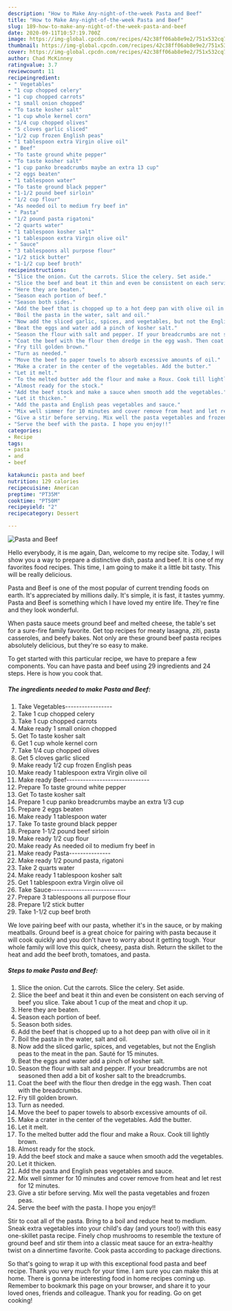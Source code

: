 ```yaml
---
description: "How to Make Any-night-of-the-week Pasta and Beef"
title: "How to Make Any-night-of-the-week Pasta and Beef"
slug: 189-how-to-make-any-night-of-the-week-pasta-and-beef
date: 2020-09-11T10:57:19.700Z
image: https://img-global.cpcdn.com/recipes/42c38ff06ab8e9e2/751x532cq70/pasta-and-beef-recipe-main-photo.jpg
thumbnail: https://img-global.cpcdn.com/recipes/42c38ff06ab8e9e2/751x532cq70/pasta-and-beef-recipe-main-photo.jpg
cover: https://img-global.cpcdn.com/recipes/42c38ff06ab8e9e2/751x532cq70/pasta-and-beef-recipe-main-photo.jpg
author: Chad McKinney
ratingvalue: 3.7
reviewcount: 11
recipeingredient:
- " Vegetables"
- "1 cup chopped celery"
- "1 cup chopped carrots"
- "1 small onion chopped"
- "To taste kosher salt"
- "1 cup whole kernel corn"
- "1/4 cup chopped olives"
- "5 cloves garlic sliced"
- "1/2 cup frozen English peas"
- "1 tablespoon extra Virgin olive oil"
- " Beef"
- "To taste ground white pepper"
- "To taste kosher salt"
- "1 cup panko breadcrumbs maybe an extra 13 cup"
- "2 eggs beaten"
- "1 tablespoon water"
- "To taste ground black pepper"
- "1-1/2 pound beef sirloin"
- "1/2 cup flour"
- "As needed oil to medium fry beef in"
- " Pasta"
- "1/2 pound pasta rigatoni"
- "2 quarts water"
- "1 tablespoon kosher salt"
- "1 tablespoon extra Virgin olive oil"
- " Sauce"
- "3 tablespoons all purpose flour"
- "1/2 stick butter"
- "1-1/2 cup beef broth"
recipeinstructions:
- "Slice the onion. Cut the carrots. Slice the celery. Set aside."
- "Slice the beef and beat it thin and even be consistent on each serving of beef you slice. Take about 1 cup of the meat and chop it up."
- "Here they are beaten."
- "Season each portion of beef."
- "Season both sides."
- "Add the beef that is chopped up to a hot deep pan with olive oil in it"
- "Boil the pasta in the water, salt and oil."
- "Now add the sliced garlic, spices, and vegetables, but not the English peas to the meat in the pan. Sauté for 15 minutes."
- "Beat the eggs and water add a pinch of kosher salt."
- "Season the flour with salt and pepper. If your breadcrumbs are not seasoned then add a bit of kosher salt to the breadcrumbs."
- "Coat the beef with the flour then dredge in the egg wash. Then coat with the breadcrumbs."
- "Fry till golden brown."
- "Turn as needed."
- "Move the beef to paper towels to absorb excessive amounts of oil."
- "Make a crater in the center of the vegetables. Add the butter."
- "Let it melt."
- "To the melted butter add the flour and make a Roux. Cook till lightly brown."
- "Almost ready for the stock."
- "Add the beef stock and make a sauce when smooth add the vegetables."
- "Let it thicken."
- "Add the pasta and English peas vegetables and sauce."
- "Mix well simmer for 10 minutes and cover remove from heat and let rest for 12 minutes."
- "Give a stir before serving. Mix well the pasta vegetables and frozen peas."
- "Serve the beef with the pasta. I hope you enjoy!!"
categories:
- Recipe
tags:
- pasta
- and
- beef

katakunci: pasta and beef 
nutrition: 129 calories
recipecuisine: American
preptime: "PT35M"
cooktime: "PT50M"
recipeyield: "2"
recipecategory: Dessert

---
```



![Pasta and Beef](https://img-global.cpcdn.com/recipes/42c38ff06ab8e9e2/751x532cq70/pasta-and-beef-recipe-main-photo.jpg)

Hello everybody, it is me again, Dan, welcome to my recipe site. Today, I will show you a way to prepare a distinctive dish, pasta and beef. It is one of my favorites food recipes. This time, I am going to make it a little bit tasty. This will be really delicious.

Pasta and Beef is one of the most popular of current trending foods on earth. It's appreciated by millions daily. It's simple, it is fast, it tastes yummy. Pasta and Beef is something which I have loved my entire life. They're fine and they look wonderful.

When pasta sauce meets ground beef and melted cheese, the table&#39;s set for a sure-fire family favorite. Get top recipes for meaty lasagna, ziti, pasta casseroles, and beefy bakes. Not only are these ground beef pasta recipes absolutely delicious, but they&#39;re so easy to make.


To get started with this particular recipe, we have to prepare a few components. You can have pasta and beef using 29 ingredients and 24 steps. Here is how you cook that.

<!--inarticleads1-->

##### The ingredients needed to make Pasta and Beef:

1. Take  Vegetables-----------------
1. Take 1 cup chopped celery
1. Take 1 cup chopped carrots
1. Make ready 1 small onion chopped
1. Get To taste kosher salt
1. Get 1 cup whole kernel corn
1. Take 1/4 cup chopped olives
1. Get 5 cloves garlic sliced
1. Make ready 1/2 cup frozen English peas
1. Make ready 1 tablespoon extra Virgin olive oil
1. Make ready  Beef------------------------------
1. Prepare To taste ground white pepper
1. Get To taste kosher salt
1. Prepare 1 cup panko breadcrumbs maybe an extra 1/3 cup
1. Prepare 2 eggs beaten
1. Make ready 1 tablespoon water
1. Take To taste ground black pepper
1. Prepare 1-1/2 pound beef sirloin
1. Make ready 1/2 cup flour
1. Make ready As needed oil to medium fry beef in
1. Make ready  Pasta---------------
1. Make ready 1/2 pound pasta, rigatoni
1. Take 2 quarts water
1. Make ready 1 tablespoon kosher salt
1. Get 1 tablespoon extra Virgin olive oil
1. Take  Sauce---------------------------
1. Prepare 3 tablespoons all purpose flour
1. Prepare 1/2 stick butter
1. Take 1-1/2 cup beef broth


We love pairing beef with our pasta, whether it&#39;s in the sauce, or by making meatballs. Ground beef is a great choice for pairing with pasta because it will cook quickly and you don&#39;t have to worry about it getting tough. Your whole family will love this quick, cheesy, pasta dish. Return the skillet to the heat and add the beef broth, tomatoes, and pasta. 

<!--inarticleads2-->

##### Steps to make Pasta and Beef:

1. Slice the onion. Cut the carrots. Slice the celery. Set aside.
1. Slice the beef and beat it thin and even be consistent on each serving of beef you slice. Take about 1 cup of the meat and chop it up.
1. Here they are beaten.
1. Season each portion of beef.
1. Season both sides.
1. Add the beef that is chopped up to a hot deep pan with olive oil in it
1. Boil the pasta in the water, salt and oil.
1. Now add the sliced garlic, spices, and vegetables, but not the English peas to the meat in the pan. Sauté for 15 minutes.
1. Beat the eggs and water add a pinch of kosher salt.
1. Season the flour with salt and pepper. If your breadcrumbs are not seasoned then add a bit of kosher salt to the breadcrumbs.
1. Coat the beef with the flour then dredge in the egg wash. Then coat with the breadcrumbs.
1. Fry till golden brown.
1. Turn as needed.
1. Move the beef to paper towels to absorb excessive amounts of oil.
1. Make a crater in the center of the vegetables. Add the butter.
1. Let it melt.
1. To the melted butter add the flour and make a Roux. Cook till lightly brown.
1. Almost ready for the stock.
1. Add the beef stock and make a sauce when smooth add the vegetables.
1. Let it thicken.
1. Add the pasta and English peas vegetables and sauce.
1. Mix well simmer for 10 minutes and cover remove from heat and let rest for 12 minutes.
1. Give a stir before serving. Mix well the pasta vegetables and frozen peas.
1. Serve the beef with the pasta. I hope you enjoy!!


Stir to coat all of the pasta. Bring to a boil and reduce heat to medium. Sneak extra vegetables into your child&#39;s day (and yours too!) with this easy one-skillet pasta recipe. Finely chop mushrooms to resemble the texture of ground beef and stir them into a classic meat sauce for an extra-healthy twist on a dinnertime favorite. Cook pasta according to package directions. 

So that's going to wrap it up with this exceptional food pasta and beef recipe. Thank you very much for your time. I am sure you can make this at home. There is gonna be interesting food in home recipes coming up. Remember to bookmark this page on your browser, and share it to your loved ones, friends and colleague. Thank you for reading. Go on get cooking!
